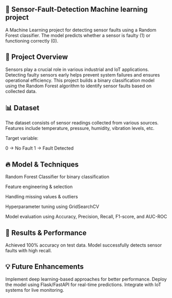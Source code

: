## 🚀 Sensor-Fault-Detection Machine learning project
A Machine Learning project for detecting sensor faults using a Random Forest classifier. The model predicts whether a sensor is faulty (1) or functioning correctly (0).

## 📌 Project Overview
Sensors play a crucial role in various industrial and IoT applications. Detecting faulty sensors early helps prevent system failures and ensures operational efficiency. This project builds a binary classification model using the Random Forest algorithm to identify sensor faults based on collected data.

## 📊 Dataset
The dataset consists of sensor readings collected from various sources.
Features include temperature, pressure, humidity, vibration levels, etc.

Target variable:

0 → No Fault
1 → Fault Detected

## 🔥 Model & Techniques
Random Forest Classifier for binary classification

Feature engineering & selection

Handling missing values & outliers

Hyperparameter tuning using GridSearchCV

Model evaluation using Accuracy, Precision, Recall, F1-score, and AUC-ROC

## 📌 Results & Performance
Achieved 100% accuracy on test data.
Model successfully detects sensor faults with high recall.

## 💡 Future Enhancements
Implement deep learning-based approaches for better performance.
Deploy the model using Flask/FastAPI for real-time predictions.
Integrate with IoT systems for live monitoring.

